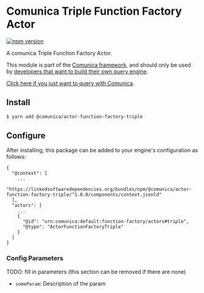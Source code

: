 # Comunica Triple Function Factory Actor

[![npm version](https://badge.fury.io/js/%40comunica%2Factor-function-factory-triple.svg)](https://www.npmjs.com/package/@comunica/actor-function-factory-triple)

A comunica Triple Function Factory Actor.

This module is part of the [Comunica framework](https://github.com/comunica/comunica),
and should only be used by [developers that want to build their own query engine](https://comunica.dev/docs/modify/).

[Click here if you just want to query with Comunica](https://comunica.dev/docs/query/).

## Install

```bash
$ yarn add @comunica/actor-function-factory-triple
```

## Configure

After installing, this package can be added to your engine's configuration as follows:
```text
{
  "@context": [
    ...
    "https://linkedsoftwaredependencies.org/bundles/npm/@comunica/actor-function-factory-triple/^1.0.0/components/context.jsonld"
  ],
  "actors": [
    ...
    {
      "@id": "urn:comunica:default:function-factory/actors#triple",
      "@type": "ActorFunctionFactoryTriple"
    }
  ]
}
```

### Config Parameters

TODO: fill in parameters (this section can be removed if there are none)

* `someParam`: Description of the param
